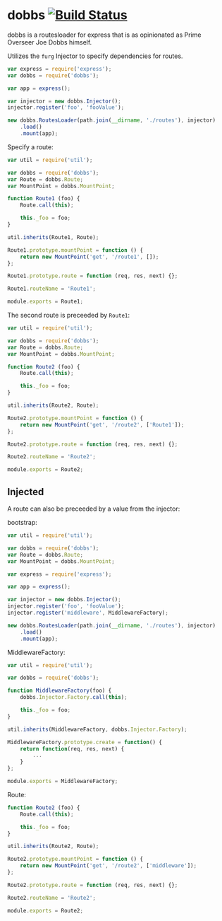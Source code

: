 # dobbs [![Build Status](https://travis-ci.org/zaphod1984/dobbs.png)](https://travis-ci.org/zaphod1984/dobbs)

dobbs is a routesloader for express that is as opinionated as Prime Overseer Joe Dobbs himself.

Utilizes the `furg` Injector to specify dependencies for routes.

````javascript
var express = require('express');
var dobbs = require('dobbs');

var app = express();

var injector = new dobbs.Injector();
injector.register('foo', 'fooValue');

new dobbs.RoutesLoader(path.join(__dirname, './routes'), injector)
    .load()
    .mount(app);
````

Specify a route:
````javascript
var util = require('util');

var dobbs = require('dobbs');
var Route = dobbs.Route;
var MountPoint = dobbs.MountPoint;

function Route1 (foo) {
    Route.call(this);

    this._foo = foo;
}

util.inherits(Route1, Route);

Route1.prototype.mountPoint = function () {
    return new MountPoint('get', '/route1', []);
};

Route1.prototype.route = function (req, res, next) {};

Route1.routeName = 'Route1';

module.exports = Route1;
````

The second route is preceeded by `Route1`:
````javascript
var util = require('util');

var dobbs = require('dobbs');
var Route = dobbs.Route;
var MountPoint = dobbs.MountPoint;

function Route2 (foo) {
    Route.call(this);

    this._foo = foo;
}

util.inherits(Route2, Route);

Route2.prototype.mountPoint = function () {
    return new MountPoint('get', '/route2', ['Route1']);
};

Route2.prototype.route = function (req, res, next) {};

Route2.routeName = 'Route2';

module.exports = Route2;
````

## Injected

A route can also be preceeded by a value from the injector:

bootstrap:
````javascript
var util = require('util');

var dobbs = require('dobbs');
var Route = dobbs.Route;
var MountPoint = dobbs.MountPoint;

var express = require('express');

var app = express();

var injector = new dobbs.Injector();
injector.register('foo', 'fooValue');
injector.register('middleware', MiddlewareFactory);

new dobbs.RoutesLoader(path.join(__dirname, './routes'), injector)
    .load()
    .mount(app);

````
MiddlewareFactory:
````javascript
var util = require('util');

var dobbs = require('dobbs');

function MiddlewareFactory(foo) {
    dobbs.Injector.Factory.call(this);

    this._foo = foo;
}

util.inherits(MiddlewareFactory, dobbs.Injector.Factory);

MiddlewareFactory.prototype.create = function() {
    return function(req, res, next) {
        ...
    }
};

module.exports = MiddlewareFactory;
````

Route:
````javascript
function Route2 (foo) {
    Route.call(this);

    this._foo = foo;
}

util.inherits(Route2, Route);

Route2.prototype.mountPoint = function () {
    return new MountPoint('get', '/route2', ['middleware']);
};

Route2.prototype.route = function (req, res, next) {};

Route2.routeName = 'Route2';

module.exports = Route2;
````
